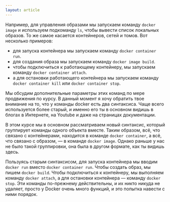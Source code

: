 ```yaml
---
layout: article
---
```

Например, для управления образами мы запускаем команду `docker image` и используем подкоманду `ls`, чтобы вывести список локальных образов. То же самое касается контейнеров, сетей и томов. Вот несколько примеров:

- для запуска контейнера мы запускаем команду `docker container run`.
- для создания образа мы запускаем команду `docker image build`.
- чтобы подключиться к работающему контейнеру, мы запускаем команду `docker container attach`.
- а для остановки работающего контейнера мы запускаем команду `docker container kill` или `docker container stop`.

Мы обсудим дополнительные параметры этих команд по мере продвижения по курсу. В данный момент я хочу обратить твое внимание на то, что у команды docker есть два синтаксиса. Чаще всего используется более старый, и именно его ты в основном видишь в блогах в Интернете, на Youtube и даже на страницах документации.

В этом курсе мы в основном рассматриваем новый синтаксис, который группирует команды одного объекта вместе. Таким образом, всё, что связано с контейнерами, находится в команде `docker container`, а всё, что связано с образом, — в команде `docker image`. Однако раньше у нас не было такой группировки, она была в другом формате, как ты видишь здесь.

Пользуясь старым синтаксисом, для запуска контейнера мы вводим `docker run` вместо `docker container run`. Чтобы создать образ, мы пишем `docker build`. Чтобы подключиться к контейнеру, мы выполняем команду `docker attach`, а для остановки контейнера — команду `docker stop`. Эти команды по-прежнему действительны, и их никто никуда не удаляет, просто у Docker очень много функций, и это попытка навести с ними порядок.
